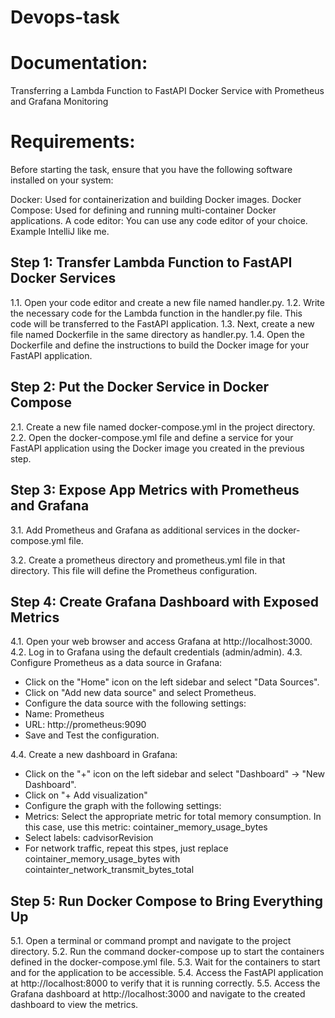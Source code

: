# Devops-task

# Documentation:

Transferring a Lambda Function to FastAPI Docker Service with Prometheus and Grafana Monitoring


# Requirements:

Before starting the task, ensure that you have the following software installed on your system:

   Docker: Used for containerization and building Docker images.
   Docker Compose: Used for defining and running multi-container Docker applications.
   A code editor: You can use any code editor of your choice. Example IntelliJ like me.
## Step 1: Transfer Lambda Function to FastAPI Docker Services

1.1. Open your code editor and create a new file named handler.py.
1.2. Write the necessary code for the Lambda function in the handler.py file. This code will be transferred to the FastAPI application.
1.3. Next, create a new file named Dockerfile in the same directory as handler.py.
1.4. Open the Dockerfile and define the instructions to build the Docker image for your FastAPI application.


## Step 2: Put the Docker Service in Docker Compose

2.1. Create a new file named docker-compose.yml in the project directory.
2.2. Open the docker-compose.yml file and define a service for your FastAPI application using the Docker image you created in the previous step.

## Step 3: Expose App Metrics with Prometheus and Grafana

3.1. Add Prometheus and Grafana as additional services in the docker-compose.yml file. 

3.2. Create a prometheus directory and prometheus.yml file in that directory. This file will define the Prometheus configuration. 


## Step 4: Create Grafana Dashboard with Exposed Metrics

4.1. Open your web browser and access Grafana at http://localhost:3000.
4.2. Log in to Grafana using the default credentials (admin/admin).
4.3. Configure Prometheus as a data source in Grafana:
- Click on the "Home" icon on the left sidebar and select "Data Sources".
- Click on "Add new data source" and select Prometheus.
- Configure the data source with the following settings:
- Name: Prometheus
- URL: http://prometheus:9090
- Save and Test the configuration.

4.4. Create a new dashboard in Grafana:
- Click on the "+" icon on the left sidebar and select "Dashboard" -> "New Dashboard".
- Click on "+ Add visualization"
- Configure the graph with the following settings:
- Metrics: Select the appropriate metric for total memory consumption. In this case, use this metric: cointainer_memory_usage_bytes
- Select labels: cadvisorRevision
- For network traffic, repeat this stpes, just replace cointainer_memory_usage_bytes with cointainter_network_transmit_bytes_total

## Step 5: Run Docker Compose to Bring Everything Up

5.1. Open a terminal or command prompt and navigate to the project directory.
5.2. Run the command docker-compose up to start the containers defined in the docker-compose.yml file.
5.3. Wait for the containers to start and for the application to be accessible.
5.4. Access the FastAPI application at http://localhost:8000 to verify that it is running correctly.
5.5. Access the Grafana dashboard at http://localhost:3000 and navigate to the created dashboard to view the metrics.
